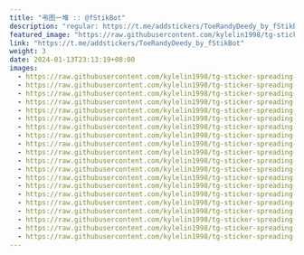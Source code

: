 ```yaml
---
title: "弔图一堆 :: @fStikBot"
description: "regular: https://t.me/addstickers/ToeRandyDeedy_by_fStikBot"
featured_image: "https://raw.githubusercontent.com/kylelin1998/tg-sticker-spreading-worldwide-images/main/img/0bdcbe7f-9dee-4977-9a2c-8f8eb5a1ade9.jpg"
link: "https://t.me/addstickers/ToeRandyDeedy_by_fStikBot"
weight: 3
date: 2024-01-13T23:13:19+08:00
images:
  - https://raw.githubusercontent.com/kylelin1998/tg-sticker-spreading-worldwide-images/main/img/0bdcbe7f-9dee-4977-9a2c-8f8eb5a1ade9.jpg
  - https://raw.githubusercontent.com/kylelin1998/tg-sticker-spreading-worldwide-images/main/img/f37c9982-05b4-454b-8487-6b9f8faa2b7e.jpg
  - https://raw.githubusercontent.com/kylelin1998/tg-sticker-spreading-worldwide-images/main/img/6492f2dc-a274-4418-a940-38e71c8fbed8.jpg
  - https://raw.githubusercontent.com/kylelin1998/tg-sticker-spreading-worldwide-images/main/img/46b4fc91-6084-4e85-8a43-cddfebfdf322.jpg
  - https://raw.githubusercontent.com/kylelin1998/tg-sticker-spreading-worldwide-images/main/img/858b87d7-6df1-4a24-9ffc-95258437f39e.jpg
  - https://raw.githubusercontent.com/kylelin1998/tg-sticker-spreading-worldwide-images/main/img/3fb907a7-6f0a-4828-a07c-222b8b5ee68c.jpg
  - https://raw.githubusercontent.com/kylelin1998/tg-sticker-spreading-worldwide-images/main/img/e1f65810-d380-4d22-9279-8e50dc0f187a.jpg
  - https://raw.githubusercontent.com/kylelin1998/tg-sticker-spreading-worldwide-images/main/img/3b6eaedc-dbec-4a51-aaa9-bc58ad99a332.jpg
  - https://raw.githubusercontent.com/kylelin1998/tg-sticker-spreading-worldwide-images/main/img/c37a6dfb-7ba3-470f-b328-00f4b0cef86e.jpg
  - https://raw.githubusercontent.com/kylelin1998/tg-sticker-spreading-worldwide-images/main/img/aed1430d-a6be-4ff2-b5b0-78751d4bf85f.jpg
  - https://raw.githubusercontent.com/kylelin1998/tg-sticker-spreading-worldwide-images/main/img/ba83f618-5b0b-47f6-9f31-fc9b50c18a35.jpg
  - https://raw.githubusercontent.com/kylelin1998/tg-sticker-spreading-worldwide-images/main/img/6ff8774d-b3e6-48ca-9e2a-7caa749b279e.jpg
  - https://raw.githubusercontent.com/kylelin1998/tg-sticker-spreading-worldwide-images/main/img/b6e5fa04-88dc-4e1e-bfd7-9811ea39e581.jpg
  - https://raw.githubusercontent.com/kylelin1998/tg-sticker-spreading-worldwide-images/main/img/cc043191-79ac-4520-b584-eacc38370937.jpg
  - https://raw.githubusercontent.com/kylelin1998/tg-sticker-spreading-worldwide-images/main/img/4e83a858-0b15-4452-808c-ced83790cf93.jpg
  - https://raw.githubusercontent.com/kylelin1998/tg-sticker-spreading-worldwide-images/main/img/16d625da-e6d9-4d73-a801-c61bb31a14b8.jpg
  - https://raw.githubusercontent.com/kylelin1998/tg-sticker-spreading-worldwide-images/main/img/02e3ef4c-26d6-4ad9-b182-36e9bd579593.jpg
  - https://raw.githubusercontent.com/kylelin1998/tg-sticker-spreading-worldwide-images/main/img/e6fa679c-7e83-4a18-89a5-b93e26268e39.jpg
  - https://raw.githubusercontent.com/kylelin1998/tg-sticker-spreading-worldwide-images/main/img/6e8ac061-4827-447a-9d94-91f80871ade4.jpg
  - https://raw.githubusercontent.com/kylelin1998/tg-sticker-spreading-worldwide-images/main/img/f9b34b47-7168-4e7e-b4b1-0580fb1c083c.jpg
---
```

